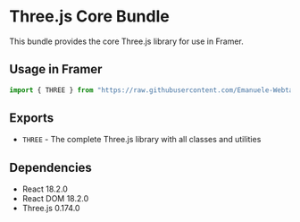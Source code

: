 # Three.js Core Bundle

This bundle provides the core Three.js library for use in Framer.

## Usage in Framer

```javascript
import { THREE } from "https://raw.githubusercontent.com/Emanuele-Webtales/npm-bundles-1/main/three-core-bundle/dist/bundle.js";
```

## Exports

- `THREE` - The complete Three.js library with all classes and utilities

## Dependencies

- React 18.2.0
- React DOM 18.2.0
- Three.js 0.174.0 